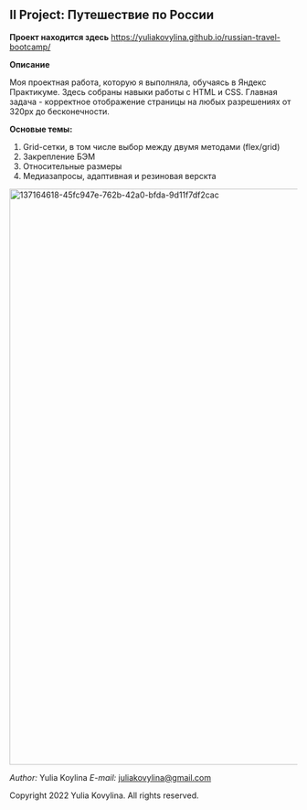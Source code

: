 **II Project: Путешествие по России**
---------------------------------------

**Проект находится здесь** https://yuliakovylina.github.io/russian-travel-bootcamp/

**Описание**

Моя проектная работа, которую я выполняла, обучаясь в Яндекс Практикуме. 
Здесь собраны навыки работы с HTML и CSS.
Главная задача - корректное отображение страницы на любых разрешениях от 320px до бесконечности.


**Основые темы:**
1. Grid-сетки, в том числе выбор между двумя методами (flex/grid)
2. Закрепление БЭМ
3. Относительные размеры
4. Медиазапросы, адаптивная и резиновая верскта

<img width="1008" alt="137164618-45fc947e-762b-42a0-bfda-9d11f7df2cac" src="https://user-images.githubusercontent.com/61360526/202502728-9183521e-12d6-4f09-b812-0c87852890fd.png">


_Author:_ Yulia Koylina
_E-mail:_ juliakovylina@gmail.com

Copyright 2022 Yulia Kovylina. 
All rights reserved.

